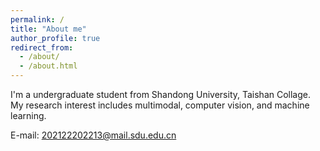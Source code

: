 ```yaml
---
permalink: /
title: "About me"
author_profile: true
redirect_from: 
  - /about/
  - /about.html
---
```


I'm a undergraduate student from Shandong University, Taishan Collage. My research interest includes multimodal, computer vision, and machine learning.

E-mail: 202122202213@mail.sdu.edu.cn
